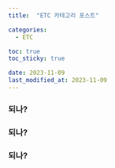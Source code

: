 ```yaml
---
title:  "ETC 카테고리 포스트" 

categories:
  - ETC

toc: true
toc_sticky: true

date: 2023-11-09
last_modified_at: 2023-11-09
---
```



### 되나?
### 되나?
### 되나?